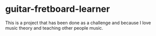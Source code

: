 # guitar-fretboard-learner
This is a project that has been done as a challenge and because I love music theory and teaching other people music.
